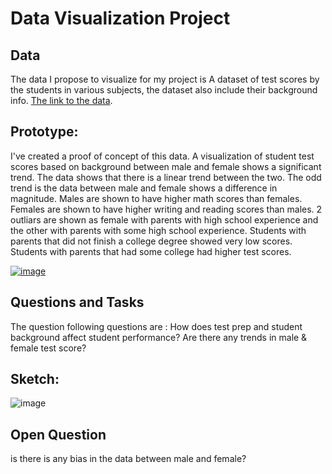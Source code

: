 # Data Visualization Project

## Data
The data I propose to visualize for my project is A dataset of test scores by the students in various subjects, the dataset also include their background info. [The link to the data](https://www.kaggle.com/spscientist/students-performance-in-exams).

## Prototype:
I've created a proof of concept of this data. A visualization of student test scores based on background between male and female shows a significant trend. The data shows that there is a linear trend between the two. The odd trend is the data between male and female shows a difference in magnitude. Males are shown to have higher math scores than females. Females are shown to have higher writing and reading scores than males. 2 outliars are shown as female with parents with high school experience and the other with parents with some high school experience. Students with parents that did not finish a college degree showed very low scores. Students with parents that had some college had higher test scores. 

[![image](https://user-images.githubusercontent.com/44887761/65477243-b31a2e00-de53-11e9-94e0-38392cb2e6d2.png)](https://beta.vizhub.com/samemurk21/7fcea284f75542908ba69349e4daadfa)

## Questions and Tasks
The question following questions are : 
How does test prep and student background affect student performance?
Are there any trends in male & female test score?

## Sketch:
![image](https://user-images.githubusercontent.com/44887761/65477911-cdeda200-de55-11e9-9cab-365febe75caa.png)

## Open Question
is there is any bias in the data between male and female? 


